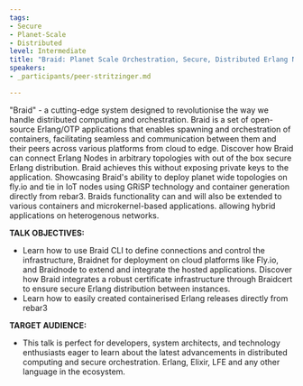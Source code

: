 ```yaml
---
tags:
- Secure
- Planet-Scale
- Distributed
level: Intermediate
title: "Braid: Planet Scale Orchestration, Secure, Distributed Erlang Nodes from Cloud to Edge and IoT"
speakers:
- _participants/peer-stritzinger.md

---
```

"Braid" - a cutting-edge system designed to revolutionise the way we handle distributed computing and orchestration. Braid is a set of open-source Erlang/OTP applications that enables spawning and orchestration of containers, facilitating seamless and communication between them and their peers across various platforms from cloud to edge.
Discover how Braid can connect Erlang Nodes in arbitrary topologies with out of the box secure Erlang distribution. Braid achieves this without exposing private keys to the application. Showcasing Braid's ability to deploy planet wide topologies on fly.io and tie in IoT nodes using GRiSP technology and container generation directly from rebar3.
Braids functionality can and will also be extended to various containers and microkernel-based applications. allowing hybrid applications on heterogenous networks.


**TALK OBJECTIVES:**

- Learn how to use Braid CLI to define connections and control the infrastructure, Braidnet for deployment on cloud platforms like Fly.io, and Braidnode to extend and integrate the hosted applications.
Discover how Braid integrates a robust certificate infrastructure through Braidcert to ensure secure Erlang distribution between instances.
- Learn how to easily created containerised Erlang releases directly from rebar3

**TARGET AUDIENCE:**

- This talk is perfect for developers, system architects, and technology enthusiasts eager to learn about the latest advancements in distributed computing and secure orchestration. Erlang, Elixir, LFE and any other language in the ecosystem.
